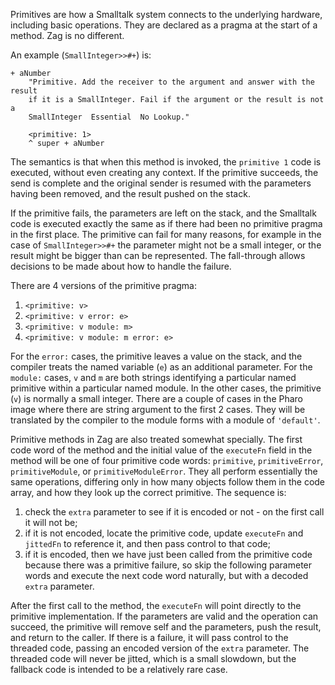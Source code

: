 Primitives are how a Smalltalk system connects to the underlying hardware, including basic operations. They are declared as a pragma at the start of a method. Zag is no different.

An example (`SmallInteger>>#+`) is:
```smalltalk
+ aNumber
	"Primitive. Add the receiver to the argument and answer with the result
	if it is a SmallInteger. Fail if the argument or the result is not a
	SmallInteger  Essential  No Lookup."

	<primitive: 1>
	^ super + aNumber
```
The semantics is that when this method is invoked, the `primitive 1` code is executed, without even creating any context. If the primitive succeeds, the send is complete and the original sender is resumed with the parameters having been removed, and the result pushed on the stack.

If the primitive fails, the parameters are left on the stack, and the Smalltalk code is executed exactly the same as if there had been no primitive pragma in the first place. The primitive can fail for many reasons, for example in the case of `SmallInteger>>#+` the parameter might not be a small integer, or the result might be bigger than can be represented. The fall-through allows decisions to be made about how to handle the failure.

There are 4 versions of the primitive pragma:
1. `<primitive: v>`
2. `<primitive: v error: e>`
3. `<primitive: v module: m>`
4. `<primitive: v module: m error: e>`

For the `error:` cases, the primitive leaves a value on the stack, and the compiler treats the named variable (`e`) as an additional parameter. For the `module:` cases, `v` and `m` are both strings identifying a particular named primitive within a particular named module. In the other cases, the primitive (`v`) is normally a small integer. There are a couple of cases in the Pharo image where there are string argument to the first 2 cases. They will be translated by the compiler to the module forms with a module of `'default'`.

Primitive methods in Zag are also treated somewhat specially. The first code word of the method and the initial value of the `executeFn` field in the method will be one of four primitive code words: `primitive`, `primitiveError`, `primitiveModule`, or `primitiveModuleError`. They all perform essentially the same operations, differing only in how many objects follow them in the code array, and how they look up the correct primitive. The sequence is:
1. check the `extra` parameter to see if it is encoded or not - on the first call it will not be;
2. if it is not encoded, locate the primitive code, update `executeFn` and `jittedFn` to reference it, and then pass control to that code;
3. if it is encoded, then we have just been called from the primitive code because there was a primitive failure, so skip the following parameter words and execute the next code word naturally, but with a decoded `extra` parameter.

After the first call to the method, the `executeFn` will point directly to the primitive implementation. If the parameters are valid and the operation can succeed, the primitive will remove self and the parameters, push the result, and return to the caller. If there is a failure, it will pass control to the threaded code, passing an encoded version of the `extra` parameter. The threaded code will never be jitted, which is a small slowdown, but the fallback code is intended to be a relatively rare case.